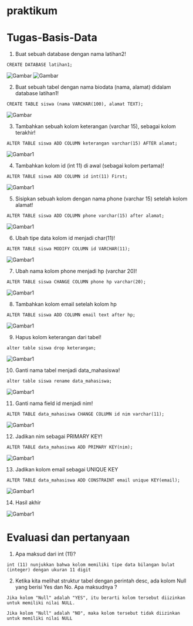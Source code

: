 # praktikum
# Tugas-Basis-Data

1. Buat sebuah database dengan nama latihan2!
``` 
CREATE DATABASE latihan1;
```
![Gambar](Gambar/barbar1.png)
![Gambar](Gambar/barbar2.png)

2. Buat sebuah tabel dengan nama biodata (nama, alamat) didalam
database latihan1!
```
CREATE TABLE siswa (nama VARCHAR(100), alamat TEXT);
```
![Gambar](Gambar/barbar3.png)


3. Tambahkan sebuah kolom keterangan (varchar 15), sebagai kolom
terakhir!
```
ALTER TABLE siswa ADD COLUMN keterangan varchar(15) AFTER alamat;
```
![Gambar1](Gambar/barbar4.png)

4. Tambahkan kolom id (int 11) di awal (sebagai kolom pertama)!
```
ALTER TABLE siswa ADD COLUMN id int(11) First;
```
![Gambar1](Gambar/barbar5.png)

5. Sisipkan sebuah kolom dengan nama phone (varchar 15) setelah
kolom alamat!
```
ALTER TABLE siswa ADD COLUMN phone varchar(15) after alamat;
```
![Gambar1](Gambar/barbar6.png)


6. Ubah tipe data kolom id menjadi char(11)!
```
ALTER TABLE siswa MODIFY COLUMN id VARCHAR(11);
```
![Gambar1](Gambar/barbar7.png)


7. Ubah nama kolom phone menjadi hp (varchar 20)!
```
ALTER TABLE siswa CHANGE COLUMN phone hp varchar(20);
```
![Gambar1](Gambar/barbar8.png)

8. Tambahkan kolom email setelah kolom hp
```
ALTER TABLE siswa ADD COLUMN email text after hp;
```
![Gambar1](Gambar/barbar9.png)


9. Hapus kolom keterangan dari tabel!
```
alter table siswa drop keterangan;
```
![Gambar1](Gambar/barbar10.png)


10. Ganti nama tabel menjadi data_mahasiswa!
```
alter table siswa rename data_mahasiswa;
```
![Gambar1](Gambar/barbar11.png)

11. Ganti nama field id menjadi nim!
```
ALTER TABLE data_mahasiswa CHANGE COLUMN id nim varchar(11);
```
![Gambar1](Gambar/barbar12.png)


12. Jadikan nim sebagai PRIMARY KEY!
```
ALTER TABLE data_mahasiswa ADD PRIMARY KEY(nim);
```
![Gambar1](Gambar/barbar13.png)


13. Jadikan kolom email sebagai UNIQUE KEY
```
ALTER TABLE data_mahasiswa ADD CONSTRAINT email unique KEY(email);
```
![Gambar1](Gambar/barbar14.png)


14. Hasil akhir

![Gambar1](Gambar/barbar15.png)


# Evaluasi dan pertanyaan
1. Apa maksud dari int (11)?
```
int (11) nunjukkan bahwa kolom memiliki tipe data bilangan bulat (integer) dengan ukuran 11 digit 
```

2. Ketika kita melihat struktur tabel dengan perintah desc, ada kolom Null yang
berisi Yes dan No. Apa maksudnya ?
```
Jika kolom "Null" adalah "YES", itu berarti kolom tersebut diizinkan untuk memiliki nilai NULL.

Jika kolom "Null" adalah "NO", maka kolom tersebut tidak diizinkan untuk memiliki nilai NULL
```

